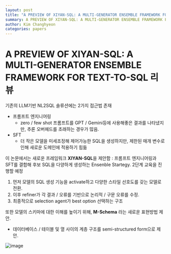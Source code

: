 ```yaml
---
layout: post
title: "A PREVIEW OF XIYAN-SQL: A MULTI-GENERATOR ENSEMBLE FRAMEWORK FOR TEXT-TO-SQL 리뷰"
summary: A PREVIEW OF XIYAN-SQL: A MULTI-GENERATOR ENSEMBLE FRAMEWORK FOR TEXT-TO-SQL 리뷰
author: Kim Changhyeon
categories: papers
---
```


# A PREVIEW OF XIYAN-SQL: A MULTI-GENERATOR ENSEMBLE FRAMEWORK FOR TEXT-TO-SQL 리뷰

기존의 LLM기반 NL2SQL 솔류션에는 2가지 접근법 존재
  - 프롬프트 엔지니어링
    - zero / few shot 프롬프트를 GPT / Gemini등에 사용해좋은 결과를 나타냈지만, 추론 오버헤드를 초래하는 경우가 많음.
  - SFT
    - 더 작은 모델을 미세조정해 제어가능한 SQL을 생성하지만, 제한된 매개 변수로 인해 새로운 도메인에 적용하기 힘듦

 이 논문에서는 새로운 프레임워크 **XIYAN-SQL**을 제안함 : 프롬프트 엔지니어링과 SFT를 결합해 후보 SQL을 다양하게 생성하는 Ensenble Startegy. 2단계 교육을 진행할 예정

 1. 먼저 모델의 SQL 생성 기능을 activate하고 다양한 스타일 선호도를 갖는 모델로 전환.
 2. 이후 refiner가 각 결과 / 오류를 기반으로 논리적 / 구문 오류를 수정.
 3. 최종적으로 selection agent가 best option 선택하는 구조

 또한 모델의 스키마에 대한 이해를 높이기 위해, **M-Schema** 라는 새로운 표현방법 제안. 
 - 데이터베이스 / 테이블 및 열 사이의 계층 구조를 semi-structured form으로 제안.

![image](https://github.com/user-attachments/assets/0fe8c296-984e-4091-b5d9-2867becd06f6)
